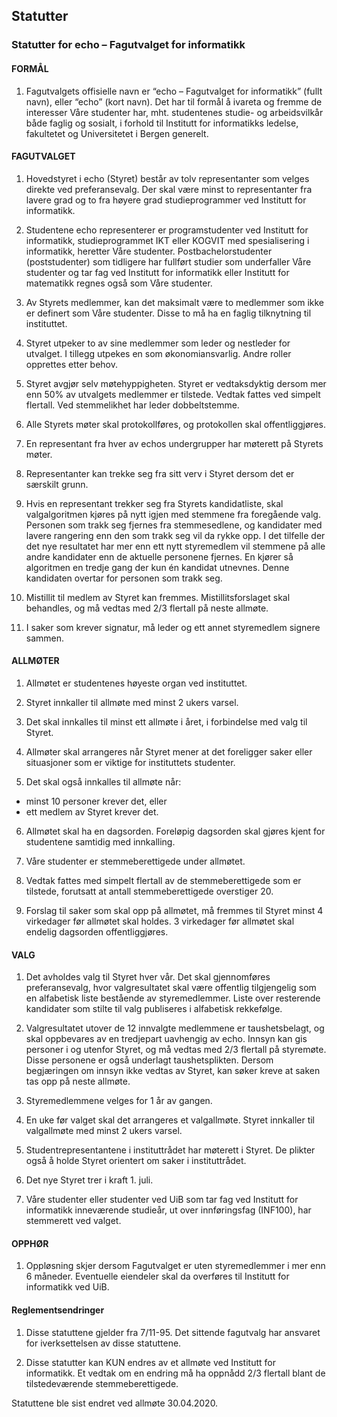 Statutter
---

### Statutter for echo – Fagutvalget for informatikk

#### FORMÅL
1. Fagutvalgets offisielle navn er “echo – Fagutvalget for informatikk” (fullt navn), eller “echo” (kort navn).  Det har til formål å ivareta og fremme de interesser Våre studenter har, mht. studentenes studie- og arbeidsvilkår både faglig og sosialt, i forhold til Institutt for informatikks ledelse, fakultetet og Universitetet i Bergen generelt.

#### FAGUTVALGET

1. Hovedstyret i echo (Styret) består av tolv representanter som velges direkte ved preferansevalg. Der skal være minst to representanter fra lavere grad og to fra høyere grad studieprogrammer ved Institutt for informatikk.

2. Studentene echo representerer er programstudenter ved Institutt for informatikk, studieprogrammet IKT eller KOGVIT med spesialisering i informatikk, heretter Våre studenter. Postbachelorstudenter (poststudenter) som tidligere har fullført studier som underfaller Våre studenter og tar fag ved Institutt for informatikk eller Institutt for matematikk regnes også som Våre studenter.

3. Av Styrets medlemmer, kan det maksimalt være to medlemmer som ikke er definert som Våre studenter. Disse to må ha en faglig tilknytning til instituttet.

4. Styret utpeker to av sine medlemmer som leder og nestleder for utvalget. I tillegg utpekes en som økonomiansvarlig. Andre roller opprettes etter behov.

5. Styret avgjør selv møtehyppigheten. Styret er vedtaksdyktig dersom mer enn 50% av utvalgets medlemmer er tilstede. Vedtak fattes ved simpelt flertall. Ved stemmelikhet har leder dobbeltstemme.

6. Alle Styrets møter skal protokollføres, og protokollen skal offentliggjøres.

7. En representant fra hver av echos undergrupper har møterett på Styrets møter.

8. Representanter kan trekke seg fra sitt verv i Styret dersom det er særskilt grunn.

9. Hvis en representant trekker seg fra Styrets kandidatliste, skal valgalgoritmen kjøres på nytt igjen med stemmene fra foregående valg. Personen som trakk seg fjernes fra stemmesedlene, og kandidater med lavere rangering enn den som trakk seg vil da rykke opp. I det tilfelle der det nye resultatet har mer enn ett nytt styremedlem vil stemmene på alle andre kandidater enn de aktuelle personene fjernes. En kjører så algoritmen en tredje gang der kun én kandidat utnevnes. Denne kandidaten overtar for personen som trakk seg.

10. Mistillit til medlem av Styret kan fremmes. Mistillitsforslaget skal behandles, og må vedtas med 2/3 flertall på neste allmøte.

11. I saker som krever signatur, må leder og ett annet styremedlem signere sammen.

#### ALLMØTER
1. Allmøtet er studentenes høyeste organ ved instituttet.

2. Styret innkaller til allmøte med minst 2 ukers varsel.

3. Det skal innkalles til minst ett allmøte i året, i forbindelse med valg til Styret.

4. Allmøter skal arrangeres når Styret mener at det foreligger saker eller situasjoner som er viktige for instituttets studenter.

5. Det skal også innkalles til allmøte når:
  - minst 10 personer krever det, eller
  - ett medlem av Styret krever det.

6. Allmøtet skal ha en dagsorden. Foreløpig dagsorden skal gjøres kjent for studentene samtidig med innkalling.

7. Våre studenter er stemmeberettigede under allmøtet.

8. Vedtak fattes med simpelt flertall av de stemmeberettigede som er tilstede, forutsatt at antall stemmeberettigede overstiger 20.

9. Forslag til saker som skal opp på allmøtet, må fremmes til Styret minst 4 virkedager før allmøtet skal holdes. 3 virkedager før allmøtet skal endelig dagsorden offentliggjøres.

#### VALG
1. Det avholdes valg til Styret hver vår. Det skal gjennomføres preferansevalg, hvor valgresultatet skal være offentlig tilgjengelig som en alfabetisk liste bestående av styremedlemmer. Liste over resterende kandidater som stilte til valg publiseres i alfabetisk rekkefølge.

2. Valgresultatet utover de 12 innvalgte medlemmene er taushetsbelagt, og skal oppbevares av en tredjepart uavhengig av echo. Innsyn kan gis personer i og utenfor Styret, og må vedtas med 2/3 flertall på styremøte. Disse personene er også underlagt taushetsplikten. Dersom begjæringen om innsyn ikke vedtas av Styret, kan søker kreve at saken tas opp på neste allmøte.

3. Styremedlemmene velges for 1 år av gangen.

4. En uke før valget skal det arrangeres et valgallmøte. Styret innkaller til valgallmøte med minst 2 ukers varsel.

5. Studentrepresentantene i instituttrådet har møterett i Styret. De plikter også å holde Styret orientert om saker i instituttrådet.

6. Det nye Styret trer i kraft 1. juli.

7. Våre studenter eller studenter ved UiB som tar fag ved Institutt for informatikk inneværende studieår, ut over innføringsfag (INF100), har stemmerett ved valget.

#### OPPHØR
1. Oppløsning skjer dersom Fagutvalget er uten styremedlemmer i mer enn 6 måneder. Eventuelle eiendeler skal da overføres til Institutt for informatikk ved UiB.

#### Reglementsendringer
1. Disse statuttene gjelder fra 7/11-95. Det sittende fagutvalg har ansvaret for iverksettelsen av disse statuttene.

2. Disse statutter kan KUN endres av et allmøte ved Institutt for informatikk. Et vedtak om en endring må ha oppnådd 2/3 flertall blant de tilstedeværende stemmeberettigede.

Statuttene ble sist endret ved allmøte 30.04.2020.
